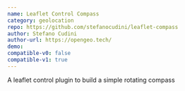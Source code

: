 ```yaml
---
name: Leaflet Control Compass
category: geolocation
repo: https://github.com/stefanocudini/leaflet-compass
author: Stefano Cudini
author-url: https://opengeo.tech/
demo: 
compatible-v0: false
compatible-v1: true
---
```


A leaflet control plugin to build a simple rotating compass
